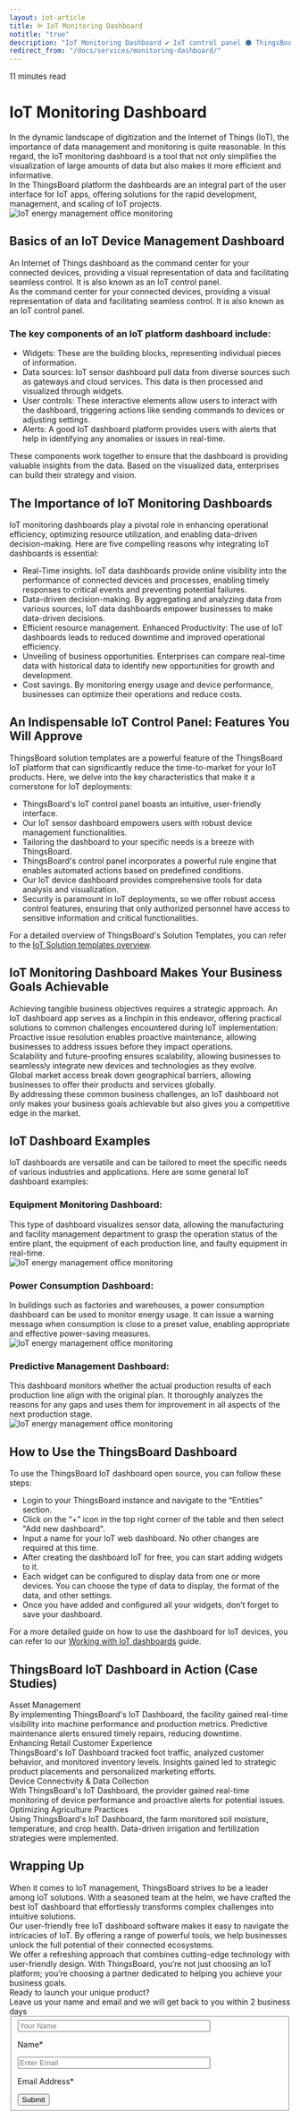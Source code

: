 ```yaml
---
layout: iot-article
title: ᐉ IoT Monitoring Dashboard
notitle: "true"
description: "IoT Monitoring Dashboard ✔ IoT control panel ⚫ ThingsBoard ➤ Provides the ability to create and manage dashboards ✔ with a plenty of widgets"
redirect_from: "/docs/services/monitoring-dashboard/"
---
```


<section class="hero light-text"></section>
<div id="header-block" class="block-wrapper wrapper-main-color">
    <div class="block-content">
        <div class="text-wrapper">
            <span class="read-info">11 minutes read</span>
            <h1>IoT Monitoring Dashboard</h1>
            <div class="text-content medium-margin">In the dynamic landscape of digitization and the Internet of Things (IoT), the importance of data management and monitoring is quite reasonable. In this regard, the IoT monitoring dashboard is a tool that not only simplifies the visualization of large amounts of data but also makes it more efficient and informative.</div>
            <div class="text-content"><span class="bold">In the ThingsBoard platform the dashboards</span> are an integral part of the user interface for IoT apps, offering solutions for the rapid development, management, and scaling of IoT projects.</div>
        </div>
        <img class="image" srcset="https://img.tbqa.cloud/iot-articles/monitoring_dashboard_1_1090x742.png 1090w, https://img.tbqa.cloud/iot-articles/monitoring_dashboard_1_2180x1484.png 2180w" sizes="(max-width: 1920px) 1090px, (min-width: 1921px) 2180px" src="https://img.tbqa.cloud/iot-articles/monitoring_dashboard_1_1090x742.png" alt="IoT energy management office monitoring"/>
        <div class="text-wrapper">
            <h2>Basics of an IoT Device Management Dashboard</h2>
            <div class="text-content small-margin">An Internet of Things dashboard as the command center for your connected devices, providing a visual representation of data and facilitating seamless control. It is also known as an IoT control panel.</div>
            <div class="text-content medium-margin">As the command center for your connected devices, providing a visual representation of data and facilitating seamless control. It is also known as an IoT control panel.</div>
            <h3 class="small-padding">The key components of an IoT platform dashboard include:</h3>
            <ul class="list">
                <li>Widgets: These are the building blocks, representing individual pieces of information.</li>
                <li>Data sources: IoT sensor dashboard pull data from diverse sources such as gateways and cloud services. This data is then processed and visualized through widgets.</li>
                <li>User controls: These interactive elements allow users to interact with the dashboard, triggering actions like sending commands to devices or adjusting settings.</li>
                <li>Alerts: A good IoT dashboard platform provides users with alerts that help in identifying any anomalies or issues in real-time.</li>
            </ul>
            <div class="text-content">These components work together to ensure that the dashboard is providing valuable insights from the data. Based on the visualized data, enterprises can build their strategy and vision.</div>
            <h2>The Importance of IoT Monitoring Dashboards</h2>
            <div class="text-content medium-margin">IoT monitoring dashboards play a pivotal role in enhancing operational efficiency, optimizing resource utilization, and enabling data-driven decision-making. Here are five compelling reasons why integrating IoT dashboards is essential:</div>
            <ul class="list">
                <li>Real-Time insights. IoT data dashboards provide online visibility into the performance of connected devices and processes, enabling timely responses to critical events and preventing potential failures.</li>
                <li>Data-driven decision-making. By aggregating and analyzing data from various sources, IoT data dashboards empower businesses to make data-driven decisions.</li>
                <li>Efficient resource management. Enhanced Productivity: The use of IoT dashboards leads to reduced downtime and improved operational efficiency.</li>
                <li>Unveiling of business opportunities. Enterprises can compare real-time data with historical data to identify new opportunities for growth and development.</li>
                <li>Cost savings. By monitoring energy usage and device performance, businesses can optimize their operations and reduce costs.</li>
            </ul>
            <h2 class="line-height-small">An Indispensable IoT Control Panel: Features You Will Approve</h2>
            <div class="text-content medium-margin">ThingsBoard solution templates are a powerful feature of the ThingsBoard IoT platform that can significantly reduce the time-to-market for your IoT products. Here, we delve into the key characteristics that make it a cornerstone for IoT deployments:</div>
            <ul class="list">
                <li>ThingsBoard's IoT control panel boasts an intuitive, user-friendly interface.</li>
                <li>Our IoT sensor dashboard empowers users with robust device management functionalities.</li>
                <li>Tailoring the dashboard to your specific needs is a breeze with ThingsBoard.</li>
                <li>ThingsBoard's control panel incorporates a powerful rule engine that enables automated actions based on predefined conditions.</li>
                <li>Our IoT device dashboard provides comprehensive tools for data analysis and visualization.</li>
                <li>Security is paramount in IoT deployments, so we offer robust access control features, ensuring that only authorized personnel have access to sensitive information and critical functionalities.</li>
            </ul>
            <div class="text-content">For a detailed overview of ThingsBoard's Solution Templates, you can refer to the <a class="article-link" href="/docs/pe/solution-templates/overview/">IoT Solution templates overview</a>.</div>
            <h2>IoT Monitoring Dashboard Makes Your Business Goals Achievable</h2>
            <div class="text-content medium-margin">Achieving tangible business objectives requires a strategic approach. An IoT dashboard app serves as a linchpin in this endeavor, offering practical solutions to common challenges encountered during IoT implementation:</div>
        </div>
    </div>
</div>
<div class="details-cards-block-wrapper">
    <div class="details-cards-block">
        <div class="details-card">
            <span class="header">Proactive issue resolution</span>
            <span class="content">enables proactive maintenance, allowing businesses to address issues before they impact operations.</span>
        </div>
        <div class="details-card">
            <span class="header">Scalability and future-proofing</span>
            <span class="content">ensures scalability, allowing businesses to seamlessly integrate new devices and technologies as they evolve.</span>
        </div>
        <div class="details-card">
            <span class="header">Global market access</span>
            <span class="content">break down geographical barriers, allowing businesses to offer their products and services globally.</span>
        </div>
    </div>
</div>
<div class="block-wrapper wrapper-main-color medium-padding">
    <div class="block-content">
        <div class="text-wrapper">
            <div class="text-content">By addressing these common business challenges, an IoT dashboard not only makes your business goals achievable but also gives you a competitive edge in the market.</div>
            <h2>IoT Dashboard Examples</h2>
            <div class="text-content medium-margin">IoT dashboards are versatile and can be tailored to meet the specific needs of various industries and applications. Here are some general IoT dashboard examples:</div>
            <h3 class="small-padding">Equipment Monitoring Dashboard:</h3>
            <div class="text-content medium-margin">This type of dashboard visualizes sensor data, allowing the manufacturing and facility management department to grasp the operation status of the entire plant, the equipment of each production line, and faulty equipment in real-time.</div>
        </div>
        <img class="image" srcset="https://img.tbqa.cloud/iot-articles/monitoring_dashboard_2_1090x681.png 1090w, https://img.tbqa.cloud/iot-articles/monitoring_dashboard_2_2180x1362.png 2180w" sizes="(max-width: 1920px) 1090px, (min-width: 1921px) 2180px" src="https://img.tbqa.cloud/iot-articles/monitoring_dashboard_2_1090x681.png" alt="IoT energy management office monitoring"/>
        <div class="text-wrapper">
            <h3 class="small-padding">Power Consumption Dashboard:</h3>
            <div class="text-content">In buildings such as factories and warehouses, a power consumption dashboard can be used to monitor energy usage. It can issue a warning message when consumption is close to a preset value, enabling appropriate and effective power-saving measures.</div>
        </div>
        <img class="image" srcset="https://img.tbqa.cloud/iot-articles/monitoring_dashboard_3_1090x658.png 1090w, https://img.tbqa.cloud/iot-articles/monitoring_dashboard_3_2180x1316.png 2180w" sizes="(max-width: 1920px) 1090px, (min-width: 1921px) 2180px" src="https://img.tbqa.cloud/iot-articles/monitoring_dashboard_3_1090x658.png" alt="IoT energy management office monitoring"/>
        <div class="text-wrapper">
            <h3 class="small-padding">Predictive Management Dashboard:</h3>
            <div class="text-content">This dashboard monitors whether the actual production results of each production line align with the original plan. It thoroughly analyzes the reasons for any gaps and uses them for improvement in all aspects of the next production stage.</div>
        </div>
        <img class="image" srcset="https://img.tbqa.cloud/iot-articles/monitoring_dashboard_4_1090x672.png 1090w, https://img.tbqa.cloud/iot-articles/monitoring_dashboard_4_2180x1344.png 2180w" sizes="(max-width: 1920px) 1090px, (min-width: 1921px) 2180px" src="https://img.tbqa.cloud/iot-articles/monitoring_dashboard_4_1090x672.png" alt="IoT energy management office monitoring"/>
        <div class="text-wrapper">
            <h2>How to Use the ThingsBoard Dashboard</h2>
            <div class="sub-title">To use the ThingsBoard IoT dashboard open source, you can follow these steps:</div>
            <ul class="list">
                <li>Login to your ThingsBoard instance and navigate to the “Entities” section.</li>
                <li>Click on the “+” icon in the top right corner of the table and then select "Add new dashboard".</li>
                <li>Input a name for your IoT web dashboard. No other changes are required at this time.</li>
                <li>After creating the dashboard IoT for free, you can start adding widgets to it.</li>
                <li>Each widget can be configured to display data from one or more devices. You can choose the type of data to display, the format of the data, and other settings.</li>
                <li>Once you have added and configured all your widgets, don’t forget to save your dashboard.</li>
            </ul>
            <div class="text-content">For a more detailed guide on how to use the dashboard for IoT devices, you can refer to our <a class="article-link" href="/docs/pe/user-guide/dashboards/">Working with IoT dashboards</a> guide.</div>
            <h2>ThingsBoard IoT Dashboard in Action (Case Studies)</h2>
        </div>
        <div class="definitions-block">
            <div class="definitions-list">
                <div class="definitions-list-item one-to-one-and-half align-start">
                    <div class="term bold padding-top">Asset Management</div>
                    <div class="definition">By implementing ThingsBoard's IoT Dashboard, the facility gained real-time visibility into machine performance and production metrics. Predictive maintenance alerts ensured timely repairs, reducing downtime.</div>
                </div>
                <div class="definitions-list-item one-to-one-and-half align-start">
                    <div class="term bold">Enhancing Retail Customer Experience</div>
                    <div class="definition">ThingsBoard's IoT Dashboard tracked foot traffic, analyzed customer behavior, and monitored inventory levels. Insights gained led to strategic product placements and personalized marketing efforts.</div>
                </div>
                <div class="definitions-list-item one-to-one-and-half align-start">
                    <div class="term bold padding-top">Device Connectivity & Data Collection</div>
                    <div class="definition">With ThingsBoard's IoT Dashboard, the provider gained real-time monitoring of device performance and proactive alerts for potential issues.</div>
                </div>
                <div class="definitions-list-item one-to-one-and-half align-start">
                    <div class="term bold">Optimizing Agriculture Practices</div>
                    <div class="definition">Using ThingsBoard's IoT Dashboard, the farm monitored soil moisture, temperature, and crop health. Data-driven irrigation and fertilization strategies were implemented.</div>
                </div>
            </div>
        </div>
        <div class="text-wrapper">
            <h2>Wrapping Up</h2>
            <div class="text-content medium-margin">When it comes to IoT management, ThingsBoard strives to be a leader among IoT solutions. With a seasoned team at the helm, we have crafted the best IoT dashboard that effortlessly transforms complex challenges into intuitive solutions.</div>
            <div class="text-content medium-margin">Our user-friendly free IoT dashboard software makes it easy to navigate the intricacies of IoT. By offering a range of powerful tools, we help businesses unlock the full potential of their connected ecosystems.</div>
            <div class="text-content">We offer a refreshing approach that combines cutting-edge technology with user-friendly design. With ThingsBoard, you’re not just choosing an IoT platform; you’re choosing a partner dedicated to helping you achieve your business goals.</div>
        </div>
    </div>
</div>
<div id="contact-us" class="block-wrapper wrapper-main-color">
    <div class="block-content">
        <div class="contact-us-content">
            <div class="info">
                <div class="title">Ready to launch your unique product?</div>
                <div class="text">Leave us your name and email and we will get back to you within 2 business days</div>
            </div>
            <form id="contact-form" class="contact-form" method="post" onsubmit="return validateContactForm(this)">
                <fieldset>
                    <div class="form-section">
                        <div class="form-element">
                            <label for="name">
                                <input id="name" class="contact-us-form-control" value="" placeholder="Your Name" name="name" type="text" size="40" maxlength="50">
                                <p>Name*</p>
                            </label>
                        </div>
                        <div class="form-element">
                            <label for="email">
                                <input id="email" class="contact-us-form-control" value="" placeholder="Enter Email" name="email" type="email" size="40" maxlength="80">
                                <p>Email Address*</p>
                            </label>
                        </div>
                    </div>
                    <div class="submit-button-container">
                        <input class="contact-us-button" value="Submit" type="submit">
                    </div>
                </fieldset>
            </form>
        </div>
    </div>
</div>
